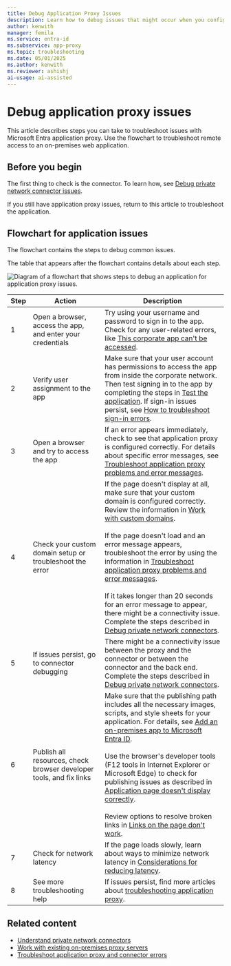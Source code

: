 ```yaml
---
title: Debug Application Proxy Issues
description: Learn how to debug issues that might occur when you configure Microsoft Entra application proxy.
author: kenwith
manager: femila
ms.service: entra-id
ms.subservice: app-proxy
ms.topic: troubleshooting
ms.date: 05/01/2025
ms.author: kenwith
ms.reviewer: ashishj
ai-usage: ai-assisted
---
```


# Debug application proxy issues

This article describes steps you can take to troubleshoot issues with Microsoft Entra application proxy. Use the flowchart to troubleshoot remote access to an on-premises web application.

## Before you begin

The first thing to check is the connector. To learn how, see [Debug private network connector issues](application-proxy-debug-connectors.md).

If you still have application proxy issues, return to this article to troubleshoot the application.  

## Flowchart for application issues

The flowchart contains the steps to debug common issues.

The table that appears after the flowchart contains details about each step.

![Diagram of a flowchart that shows steps to debug an application for application proxy issues.](media/application-proxy-debug-apps/application-proxy-apps-debugging-flowchart.png)

| Step | Action | Description |
|---------|---------|---------|
|1 | Open a browser, access the app, and enter your credentials | Try using your username and password to sign in to the app. Check for any user-related errors, like [This corporate app can't be accessed](application-proxy-sign-in-bad-gateway-timeout-error.md). |
|2 | Verify user assignment to the app | Make sure that your user account has permissions to access the app from inside the corporate network. Then test signing in to the app by completing the steps in [Test the application](application-proxy-add-on-premises-application.md#test-the-application). If sign-in issues persist, see [How to troubleshoot sign-in errors](~/identity/monitoring-health/concept-provisioning-logs.md?context=azure/active-directory/manage-apps/context/manage-apps-context).  |
|3 | Open a browser and try to access the app | If an error appears immediately, check to see that application proxy is configured correctly. For details about specific error messages, see [Troubleshoot application proxy problems and error messages](application-proxy-troubleshoot.md).  |
|4 | Check your custom domain setup or troubleshoot the error | If the page doesn't display at all, make sure that your custom domain is configured correctly. Review the information in [Work with custom domains](how-to-configure-custom-domain.md).<br></br>If the page doesn't load and an error message appears, troubleshoot the error by using the information in [Troubleshoot application proxy problems and error messages](application-proxy-troubleshoot.md). <br></br>If it takes longer than 20 seconds for an error message to appear, there might be a connectivity issue. Complete the steps described in [Debug private network connectors](application-proxy-debug-connectors.md).  |
|5 | If issues persist, go to connector debugging | There might be a connectivity issue between the proxy and the connector or between the connector and the back end. Complete the steps described in [Debug private network connectors](application-proxy-debug-connectors.md). |
|6 | Publish all resources, check browser developer tools, and fix links | Make sure that the publishing path includes all the necessary images, scripts, and style sheets for your application. For details, see [Add an on-premises app to Microsoft Entra ID](application-proxy-add-on-premises-application.md). <br></br>Use the browser's developer tools (F12 tools in Internet Explorer or Microsoft Edge) to check for publishing issues as described in [Application page doesn't display correctly](application-proxy-page-appearance-broken-problem.md). <br></br>Review options to resolve broken links in [Links on the page don't work](application-proxy-page-links-broken-problem.md). |
|7 | Check for network latency | If the page loads slowly, learn about ways to minimize network latency in [Considerations for reducing latency](application-proxy-network-topology.md#considerations-for-reducing-latency). |
|8 | See more troubleshooting help | If issues persist, find more articles about [troubleshooting application proxy](application-proxy-troubleshoot.md). |

## Related content

- [Understand private network connectors](application-proxy-connectors.md)
- [Work with existing on-premises proxy servers](application-proxy-configure-connectors-with-proxy-servers.md)
- [Troubleshoot application proxy and connector errors](application-proxy-troubleshoot.md)
